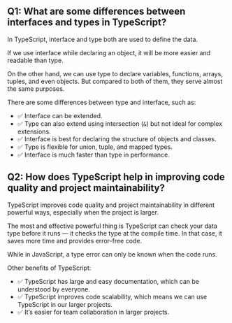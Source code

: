 
## Q1: What are some differences between interfaces and types in TypeScript?

In TypeScript, interface and type both are used to define the data.

If we use interface while declaring an object, it will be more easier and readable than type.

On the other hand, we can use type to declare variables, functions, arrays, tuples, and even objects. But compared to both of them, they serve almost the same purposes.

There are some differences between type and interface, such as:

- ✅ Interface can be extended.
- ✅ Type can also extend using intersection (`&`) but not ideal for complex extensions.
- ✅ Interface is best for declaring the structure of objects and classes.
- ✅ Type is flexible for union, tuple, and mapped types.
- ✅ Interface is much faster than type in performance.



## Q2: How does TypeScript help in improving code quality and project maintainability?

TypeScript improves code quality and project maintainability in different powerful ways, especially when the project is larger.

The most and effective powerful thing is TypeScript can check your data type before it runs — it checks the type at the compile time. In that case, it saves more time and provides error-free code.

While in JavaScript, a type error can only be known when the code runs.

Other benefits of TypeScript:

- ✅ TypeScript has large and easy documentation, which can be understood by everyone.
- ✅ TypeScript improves code scalability, which means we can use TypeScript in our larger projects.
- ✅ It’s easier for team collaboration in larger projects.


